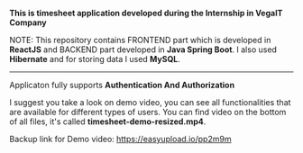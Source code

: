 <b>This is timesheet application developed during the Internship in VegaIT Company</b>

NOTE: This repository contains FRONTEND part which is developed in <b>ReactJS</b> and BACKEND part developed in <b>Java Spring Boot</b>. I also used <b>Hibernate</b> and for storing data I used <b>MySQL</b>. 
<hr>
Applicaton fully supports <b>Authentication And Authorization</b>

I suggest you take a look on demo video, you can see all functionalities that are available for different types of users.
You can find video on the bottom of all files, it's called <b>timesheet-demo-resized.mp4</b>.

Backup link for Demo video: https://easyupload.io/pp2m9m
